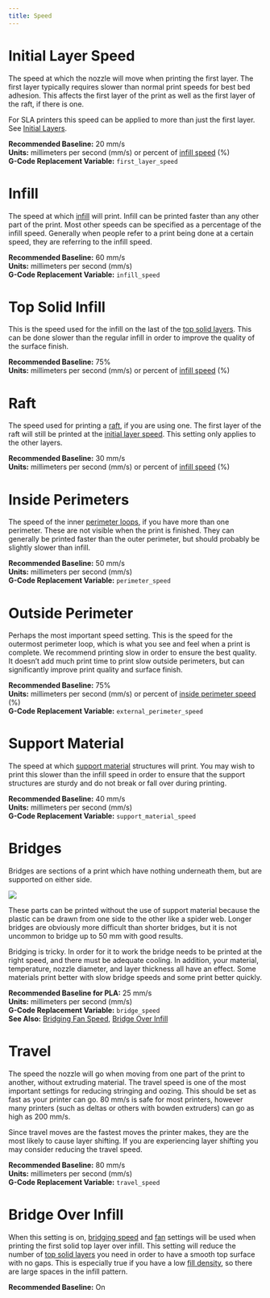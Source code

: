 ```yaml
---
title: Speed
---
```


Initial Layer Speed
===================

The speed at which the nozzle will move when printing the first layer. The first layer typically requires slower than normal print speeds for best bed adhesion. This affects the first layer of the print as well as the first layer of the raft, if there is one.

For SLA printers this speed can be applied to more than just the first layer. See [Initial Layers](sla-speed#initial-layers).

**Recommended Baseline:** 20 mm/s  
**Units:** millimeters per second (mm/s) or percent of [infill speed](#infill-speed) (%)  
**G-Code Replacement Variable:** `first_layer_speed`

Infill
======

The speed at which [infill](../general/infill.md) will print. Infill can be printed faster than any other part of the print. Most other speeds can be specified as a percentage of the infill speed. Generally when people refer to a print being done at a certain speed, they are referring to the infill speed.

**Recommended Baseline:** 60 mm/s  
**Units:** millimeters per second (mm/s)  
**G-Code Replacement Variable:** `infill_speed`

Top Solid Infill
================

This is the speed used for the infill on the last of the [top solid layers](../general/general#top-solid-layers). This can be done slower than the regular infill in order to improve the quality of the surface finish.

**Recommended Baseline:** 75%  
**Units:** millimeters per second (mm/s) or percent of [infill speed](#infill-speed) (%)

Raft
====

The speed used for printing a [raft](../adhesion/raft.md), if you are using one. The first layer of the raft will still be printed at the [initial layer speed](#initial-layer-speed). This setting only applies to the other layers.

**Recommended Baseline:** 30 mm/s  
**Units:** millimeters per second (mm/s) or percent of [infill speed](#infill-speed) (%)

Inside Perimeters
=================

The speed of the inner [perimeter loops](../general/general#perimeters), if you have more than one perimeter. These are not visible when the print is finished. They can generally be printed faster than the outer perimeter, but should probably be slightly slower than infill.

**Recommended Baseline:** 50 mm/s  
**Units:** millimeters per second (mm/s)  
**G-Code Replacement Variable:** `perimeter_speed`

Outside Perimeter
=================

Perhaps the most important speed setting. This is the speed for the outermost perimeter loop, which is what you see and feel when a print is complete. We recommend printing slow in order to ensure the best quality. It doesn’t add much print time to print slow outside perimeters, but can significantly improve print quality and surface finish.

**Recommended Baseline:** 75%  
**Units:** millimeters per second (mm/s) or percent of [inside perimeter speed](#inside-perimeters) (%)  
**G-Code Replacement Variable:** `external_perimeter_speed`

Support Material
================

The speed at which [support material](../support/support.md) structures will print. You may wish to print this slower than the infill speed in order to ensure that the support structures are sturdy and do not break or fall over during printing.

**Recommended Baseline:** 40 mm/s  
**Units:** millimeters per second (mm/s)  
**G-Code Replacement Variable:** `support_material_speed`

Bridges
=======

Bridges are sections of a print which have nothing underneath them, but are supported on either side.

![](https://lh3.googleusercontent.com/adxGgEkZ1fLOS34hl6q7a6z9jDUrPpACuKKeT-iICsDXhR2fNRwQr4bTMf2dG9kVCyea9yKFigFT6mEIwz7syClSLQ)

These parts can be printed without the use of support material because the plastic can be drawn from one side to the other like a spider web. Longer bridges are obviously more difficult than shorter bridges, but it is not uncommon to bridge up to 50 mm with good results.

Bridging is tricky. In order for it to work the bridge needs to be printed at the right speed, and there must be adequate cooling. In addition, your material, temperature, nozzle diameter, and layer thickness all have an effect. Some materials print better with slow bridge speeds and some print better quickly.

**Recommended Baseline for PLA:** 25 mm/s  
**Units:** millimeters per second (mm/s)  
**G-Code Replacement Variable:** `bridge_speed`  
**See Also:** [Bridging Fan Speed](fan#bridging-fan-speed), [Bridge Over Infill](#bridge-over-infill)

Travel
======

The speed the nozzle will go when moving from one part of the print to another, without extruding material. The travel speed is one of the most important settings for reducing stringing and oozing. This should be set as fast as your printer can go. 80 mm/s is safe for most printers, however many printers (such as deltas or others with bowden extruders) can go as high as 200 mm/s.

Since travel moves are the fastest moves the printer makes, they are the most likely to cause layer shifting. If you are experiencing layer shifting you may consider reducing the travel speed.

**Recommended Baseline:** 80 mm/s  
**Units:** millimeters per second (mm/s)  
**G-Code Replacement Variable:** `travel_speed`

Bridge Over Infill
==================

When this setting is on, [bridging speed](#bridges) and [fan](fan#bridging-fan-speed) settings will be used when printing the first solid top layer over infill. This setting will reduce the number of [top solid layers](../general/general#top-solid-layers) you need in order to have a smooth top surface with no gaps. This is especially true if you have a low [fill density](../general/general#fill-density), so there are large spaces in the infill pattern.

**Recommended Baseline:** On